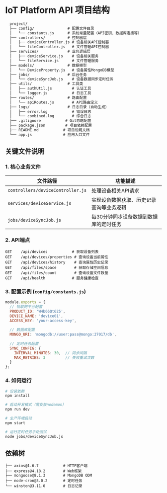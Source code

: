 # IoT Platform API 项目结构
```markdown
  project/
  ├── config/               # 配置文件目录
  │   └── constants.js      # 系统常量配置（API密钥、数据库连接等）
  ├── controllers/          # 控制器层
  │   ├── deviceController.js # 设备相关API控制器
  │   └── fileController.js   # 文件管理API控制器
  ├── services/             # 业务逻辑层
  │   ├── deviceService.js    # 设备相关服务
  │   └── fileService.js      # 文件管理服务
  ├── models/               # 数据模型
  │   └── DeviceProperty.js   # 设备属性MongoDB模型
  ├── jobs/                 # 后台任务
  │   └── deviceSyncJob.js    # 设备数据同步定时任务
  ├── utils/                # 工具类
  │   ├── authUtil.js         # 认证工具
  │   └── logger.js           # 日志工具
  ├── routes/               # 路由配置
  │   └── apiRoutes.js        # API路由定义
  ├── logs/                 # 日志目录（自动生成）
  │   ├── error.log           # 错误日志
  │   └── combined.log        # 综合日志
  ├── .gitignore           # Git忽略配置
  ├── package.json         # 项目依赖配置
  ├── README.md           # 项目说明文档
  └── app.js              # 应用入口文件
```

## 关键文件说明

### 1. 核心业务文件
| 文件路径 | 功能描述 |
|----------|----------|
| `controllers/deviceController.js` | 处理设备相关API请求 |
| `services/deviceService.js` | 实现设备数据获取、历史记录查询等业务逻辑 |
| `jobs/deviceSyncJob.js` | 每30分钟同步设备数据到数据库的定时任务 |

### 2. API端点
```http
GET    /api/devices           # 获取设备列表
GET    /api/devices/properties # 查询设备当前属性
GET    /api/devices/history    # 查询属性历史记录
GET    /api/files/space        # 获取存储空间信息
GET    /api/files/count        # 查询设备文件数量
GET    /api/health            # 服务健康检查
```

### 3. 配置示例 (`config/constants.js`)
```javascript
module.exports = {
  // 物联网平台配置
  PRODUCT_ID: 'W4b66Qt625',
  DEVICE_NAME: 'device01',
  ACCESS_KEY: 'your-access-key',
  
  // 数据库配置
  MONGO_URI: 'mongodb://user:pass@mongo:27017/db',
  
  // 定时任务配置
  SYNC_CONFIG: {
    INTERVAL_MINUTES: 30,  // 同步间隔
    MAX_RETRIES: 3         // 失败重试次数
  }
};
```

### 4. 如何运行
```bash
# 安装依赖
npm install

# 启动开发模式（需安装nodemon）
npm run dev

# 生产环境启动
npm start

# 运行定时任务手动测试
node jobs/deviceSyncJob.js
```

## 依赖树
```
├── axios@1.6.7           # HTTP客户端
├── express@4.18.2        # Web框架
├── mongoose@8.1.3        # MongoDB ODM
├── node-cron@3.0.2       # 定时任务
└── winston@3.11.0        # 日志记录
```
